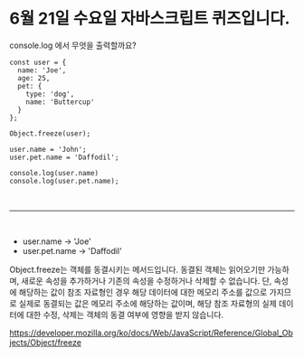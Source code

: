 # 6월 21일 수요일 자바스크립트 퀴즈입니다.

console.log 에서 무엇을 출력할까요?

```
const user = {
  name: 'Joe',
  age: 25,
  pet: {
    type: 'dog',
    name: 'Buttercup'
  }
};

Object.freeze(user);

user.name = 'John';
user.pet.name = 'Daffodil';

console.log(user.name)
console.log(user.pet.name);
```

<br><hr><br>

- user.name -> 'Joe'
- user.pet.name -> 'Daffodil'

Object.freeze는 객체를 동결시키는 메서드입니다. 동결된 객체는 읽어오기만 가능하며, 새로운 속성을 추가하거나 기존의 속성을 수정하거나 삭제할 수 없습니다. 단, 속성에 해당하는 값이 참조 자료형인 경우 해당 데이터에 대한 메모리 주소를 값으로 가지므로 실제로 동결되는 값은 메모리 주소에 해당하는 값이며, 해당 참조 자료형의 실제 데이터에 대한 수정, 삭제는 객체의 동결 여부에 영향을 받지 않습니다.

https://developer.mozilla.org/ko/docs/Web/JavaScript/Reference/Global_Objects/Object/freeze